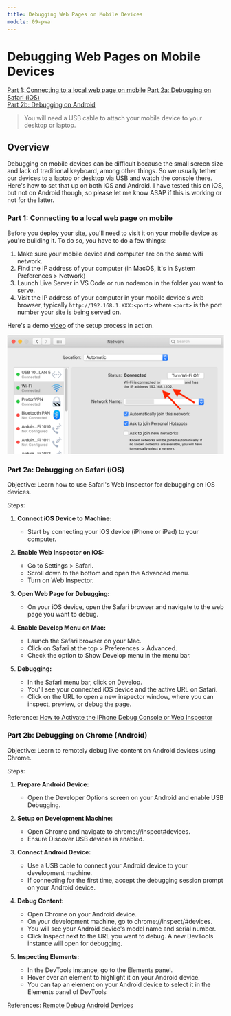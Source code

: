 ```yaml
---
title: Debugging Web Pages on Mobile Devices
module: 09-pwa
---
```


# Debugging Web Pages on Mobile Devices

[Part 1: Connecting to a local web page on mobile](#part-1-connecting-to-a-local-web-page-on-mobile)
[Part 2a: Debugging on Safari (iOS)](#part-2a-debugging-on-safari-ios)  
[Part 2b: Debugging on Android](#part-2b-debugging-on-chrome-android)

>You will need a USB cable to attach your mobile device to your desktop or laptop.

## Overview

Debugging on mobile devices can be difficult because the small screen size and lack of traditional keyboard, among other things. So we usually tether our devices to a laptop or desktop via USB and watch the console there. Here's how to set that up on both iOS and Android. I have tested this on iOS, but not on Android though, so please let me know ASAP if this is working or not for the latter.

### Part 1: Connecting to a local web page on mobile

Before you deploy your site, you'll need to visit it on your mobile device as you're building it. To do so, you have to do a few things:

1. Make sure your mobile device and computer are on the same wifi network. 
2. Find the IP address of your computer (in MacOS, it's in System Preferences > Network)
3. Launch Live Server in VS Code or run nodemon in the folder you want to serve.
4. Visit the IP address of your computer in your mobile device's web browser, typically `http://192.168.1.XXX:<port>` where `<port>` is the port number your site is being served on.

Here's a demo [video](https://urldefense.proofpoint.com/v2/url?u=https-3A__nyu.zoom.us_rec_share_Avkvx4bvoqbDsULNUo9rknc7Ne06YM-5FHdtnuWZi8EJALTA0aZ2-2DXkjVXx949Vd5b.aaXYqLEXa6CTpDey-3Fpwd-3DnqOyLWTQKPo0LZHWaFjfHk8EhpJ-2DA3NK&d=DwMFAw&c=slrrB7dE8n7gBJbeO0g-IQ&r=wTFzgo36J-q7d-kMhnr2bg&m=37JwvsPN_g0SiYCZFqtfVCWgvvZBSkkozYEZgpp0bKIwYL6mGn9wBr4lPe9RS8LQ&s=kjmiyb7mepqW3oPObL72nQ_TCu5T4s5j91yfV4Jk_XA&e=) of the setup process in action.

![Image of the MacOS System Network Preferences with red arrows pointing to the local IP address.](../../images/local-ip-address.png)

### Part 2a: Debugging on Safari (iOS)
Objective: Learn how to use Safari's Web Inspector for debugging on iOS devices.

Steps:

1. **Connect iOS Device to Machine:** 
    - Start by connecting your iOS device (iPhone or iPad) to your computer.

2. **Enable Web Inspector on iOS:**
    - Go to Settings > Safari.
    - Scroll down to the bottom and open the Advanced menu.
    - Turn on Web Inspector.

3. **Open Web Page for Debugging:** 
    - On your iOS device, open the Safari browser and navigate to the web page you want to debug.

4. **Enable Develop Menu on Mac:**
    - Launch the Safari browser on your Mac.
    - Click on Safari at the top > Preferences > Advanced.
    - Check the option to Show Develop menu in the menu bar.

5. **Debugging:**
    - In the Safari menu bar, click on Develop.
    - You'll see your connected iOS device and the active URL on Safari.
    - Click on the URL to open a new inspector window, where you can inspect, preview, or debug the page​​.

Reference: [How to Activate the iPhone Debug Console or Web Inspector](https://www.lifewire.com/activate-the-debug-console-in-safari-445798)


### Part 2b: Debugging on Chrome (Android)
Objective: Learn to remotely debug live content on Android devices using Chrome.

Steps:

1. **Prepare Android Device:** 
    - Open the Developer Options screen on your Android and enable USB Debugging.

2. **Setup on Development Machine:**
    - Open Chrome and navigate to chrome://inspect#devices.
    - Ensure Discover USB devices is enabled.

3. **Connect Android Device:**
    - Use a USB cable to connect your Android device to your development machine.
    - If connecting for the first time, accept the debugging session prompt on your Android device.

4. **Debug Content:**
    - Open Chrome on your Android device.
    - On your development machine, go to chrome://inspect/#devices.
    - You will see your Android device's model name and serial number.
    - Click Inspect next to the URL you want to debug. A new DevTools instance will open for debugging​​​​.

5. **Inspecting Elements:**
    - In the DevTools instance, go to the Elements panel.
    - Hover over an element to highlight it on your Android device.
    - You can tap an element on your Android device to select it in the Elements panel of DevTools​

​References: [Remote Debug Android Devices](https://developer.chrome.com/docs/devtools/remote-debugging/)